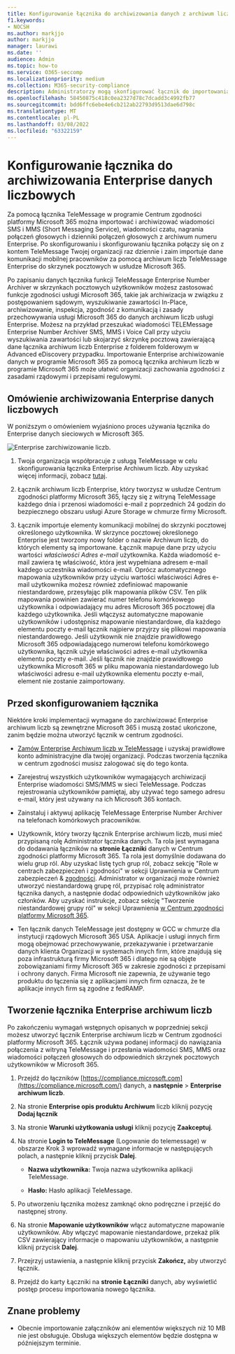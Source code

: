 ```yaml
---
title: Konfigurowanie łącznika do archiwizowania danych z archiwum liczb Enterprise TeleMessage
f1.keywords:
- NOCSH
ms.author: markjjo
author: markjjo
manager: laurawi
ms.date: ''
audience: Admin
ms.topic: how-to
ms.service: O365-seccomp
ms.localizationpriority: medium
ms.collection: M365-security-compliance
description: Administratorzy mogą skonfigurować łącznik do importowania i archiwizowania danych SMS-ów i MMS z Enterprise archiwum liczb telemessage. Dzięki temu można archiwizować dane ze źródeł danych innych firm w programie Microsoft 365, aby zarządzać danymi innych firm przy użyciu funkcji zgodności, takich jak archiwizacja ze względu na przepisy prawne, wyszukiwanie zawartości i zasady przechowywania.
ms.openlocfilehash: 58450875c418c0ea2327d78c7dcadd3c4992fb77
ms.sourcegitcommit: bdd6ffc6ebe4e6cb212ab22793d9513dae6d798c
ms.translationtype: MT
ms.contentlocale: pl-PL
ms.lasthandoff: 03/08/2022
ms.locfileid: "63322159"
---
```

# <a name="set-up-a-connector-to-archive-enterprise-number-data"></a>Konfigurowanie łącznika do archiwizowania Enterprise danych liczbowych

Za pomocą łącznika TeleMessage w programie Centrum zgodności platformy Microsoft 365 można importować i archiwizować wiadomości SMS i MMS (Short Messaging Service), wiadomości czatu, nagrania połączeń głosowych i dzienniki połączeń głosowych z archiwum numeru Enterprise. Po skonfigurowaniu i skonfigurowaniu łącznika połączy się on z kontem TeleMessage Twojej organizacji raz dziennie i zaim importuje dane komunikacji mobilnej pracowników za pomocą archiwum liczb TeleMessage Enterprise do skrzynek pocztowych w usłudze Microsoft 365.

Po zapisaniu danych łącznika funkcji TeleMessage Enterprise Number Archiver w skrzynkach pocztowych użytkowników możesz zastosować funkcje zgodności usługi Microsoft 365, takie jak archiwizacja w związku z postępowaniem sądowym, wyszukiwanie zawartości In-Place, archiwizowanie, inspekcja, zgodność z komunikacją i zasady przechowywania usługi Microsoft 365 do danych archiwum liczb usługi Enterprise. Możesz na przykład przeszukać wiadomości TELEMessage Enterprise Number Archiver SMS, MMS i Voice Call przy użyciu wyszukiwania zawartości lub skojarzyć skrzynkę pocztową zawierającą dane łącznika archiwum liczb Enterprise z folderem folderowym w Advanced eDiscovery przypadku. Importowanie Enterprise archiwizowanie danych w programie Microsoft 365 za pomocą łącznika archiwum liczb w programie Microsoft 365 może ułatwić organizacji zachowania zgodności z zasadami rządowymi i przepisami regulowymi.

## <a name="overview-of-archiving-enterprise-number-data"></a>Omówienie archiwizowania Enterprise danych liczbowych

W poniższym o omówieniem wyjaśniono proces używania łącznika do Enterprise danych sieciowych w Microsoft 365.

![Enterprise zarchiwizowanie liczb.](../media/EnterpriseNumberConnectorWorkflow.png)

1. Twoja organizacja współpracuje z usługą TeleMessage w celu skonfigurowania łącznika Enterprise Archiwum liczb. Aby uzyskać więcej informacji, zobacz [tutaj](https://www.telemessage.com/office365-activation-for-enterprise-number-archiver/).

2. Łącznik archiwum liczb Enterprise, który tworzysz w usłudze Centrum zgodności platformy Microsoft 365, łączy się z witryną TeleMessage każdego dnia i przenosi wiadomości e-mail z poprzednich 24 godzin do bezpiecznego obszaru usługi Azure Storage w chmurze firmy Microsoft.

3. Łącznik importuje elementy komunikacji mobilnej do skrzynki pocztowej określonego użytkownika. W skrzynce pocztowej określonego Enterprise jest tworzony nowy folder o nazwie Archiwum liczb, do których elementy są importowane. Łącznik mapuje dane przy użyciu wartości *właściwości Adres e-mail* użytkownika. Każda wiadomość e-mail zawiera tę właściwość, która jest wypełniana adresem e-mail każdego uczestnika wiadomości e-mail. Oprócz automatycznego mapowania użytkowników przy użyciu wartości właściwości Adres e-mail użytkownika możesz również zdefiniować mapowanie niestandardowe, przesyłając plik mapowania plików CSV. Ten plik mapowania powinien zawierać numer telefonu komórkowego użytkownika i odpowiadający mu adres Microsoft 365 pocztowej dla każdego użytkownika. Jeśli włączysz automatyczne mapowanie użytkowników i udostępnisz mapowanie niestandardowe, dla każdego elementu poczty e-mail łącznik najpierw przyjrzy się plikowi mapowania niestandardowego. Jeśli użytkownik nie znajdzie prawidłowego Microsoft 365 odpowiadającego numerowi telefonu komórkowego użytkownika, łącznik użyje właściwości adres e-mail użytkownika elementu poczty e-mail. Jeśli łącznik nie znajdzie prawidłowego użytkownika Microsoft 365 w pliku mapowania niestandardowego lub właściwości adresu e-mail użytkownika elementu poczty  e-mail, element nie zostanie zaimportowany.

## <a name="before-you-set-up-a-connector"></a>Przed skonfigurowaniem łącznika

Niektóre kroki implementacji wymagane do zarchiwizować Enterprise archiwum liczb są zewnętrzne Microsoft 365 i muszą zostać ukończone, zanim będzie można utworzyć łącznik w centrum zgodności.

- [Zamów Enterprise Archiwum liczb w TeleMessage](https://www.telemessage.com/mobile-archiver/order-mobile-archiver-for-o365) i uzyskaj prawidłowe konto administracyjne dla twojej organizacji. Podczas tworzenia łącznika w centrum zgodności musisz zalogować się do tego konta.

- Zarejestruj wszystkich użytkowników wymagających archiwizacji Enterprise wiadomości SMS/MMS w sieci TeleMessage. Podczas rejestrowania użytkowników pamiętaj, aby używać tego samego adresu e-mail, który jest używany na ich Microsoft 365 kontach.

- Zainstaluj i aktywuj aplikację TeleMessage Enterprise Number Archiver na telefonach komórkowych pracowników.

- Użytkownik, który tworzy łącznik Enterprise archiwum liczb, musi mieć przypisaną rolę Administrator łącznika danych. Ta rola jest wymagana do dodawania łączników na **stronie Łączniki** danych w Centrum zgodności platformy Microsoft 365. Ta rola jest domyślnie dodawana do wielu grup ról. Aby uzyskać listę tych grup ról, zobacz sekcję "Role w centrach zabezpieczeń i zgodności" w sekcji Uprawnienia w Centrum zabezpieczeń & [zgodności](../security/office-365-security/permissions-in-the-security-and-compliance-center.md#roles-in-the-security--compliance-center). Administrator w organizacji może również utworzyć niestandardową grupę ról, przypisać rolę administrator łącznika danych, a następnie dodać odpowiednich użytkowników jako członków. Aby uzyskać instrukcje, zobacz sekcję "Tworzenie niestandardowej grupy ról" w sekcji Uprawnienia [w Centrum zgodności platformy Microsoft 365](microsoft-365-compliance-center-permissions.md#create-a-custom-role-group).

- Ten łącznik danych TeleMessage jest dostępny w GCC w chmurze dla instytucji rządowych Microsoft 365 USA. Aplikacje i usługi innych firm mogą obejmować przechowywanie, przekazywanie i przetwarzanie danych klienta Organizacji w systemach innych firm, które znajdują się poza infrastrukturą firmy Microsoft 365 i dlatego nie są objęte zobowiązaniami firmy Microsoft 365 w zakresie zgodności z przepisami i ochrony danych. Firma Microsoft nie zapewnia, że używanie tego produktu do łączenia się z aplikacjami innych firm oznacza, że te aplikacje innych firm są zgodne z fedRAMP.

## <a name="create-an-enterprise-number-archiver-connector"></a>Tworzenie łącznika Enterprise archiwum liczb

Po zakończeniu wymagań wstępnych opisanych w poprzedniej sekcji możesz utworzyć łącznik Enterprise archiwum liczb w Centrum zgodności platformy Microsoft 365. Łącznik używa podanej informacji do nawiązania połączenia z witryną TeleMessage i przesłania wiadomości SMS, MMS oraz wiadomości połączeń głosowych do odpowiednich skrzynek pocztowych użytkowników w Microsoft 365.

1. Przejdź do łączników [https://compliance.microsoft.com](https://compliance.microsoft.com/) danych, a **następnie** \> **Enterprise archiwum liczb**.

2. Na stronie **Enterprise opis produktu Archiwum** liczb kliknij pozycję **Dodaj łącznik**

3. Na stronie **Warunki użytkowania usługi** kliknij pozycję **Zaakceptuj**.

4. Na stronie **Login to TeleMessage** (Logowanie do telemessage) w obszarze Krok 3 wprowadź wymagane informacje w następujących polach, a następnie kliknij przycisk **Dalej**.

   - **Nazwa użytkownika:** Twoja nazwa użytkownika aplikacji TeleMessage.

   - **Hasło:** Hasło aplikacji TeleMessage.

5. Po utworzeniu łącznika możesz zamknąć okno podręczne i przejść do następnej strony.

6. Na stronie **Mapowanie użytkowników** włącz automatyczne mapowanie użytkowników. Aby włączyć mapowanie niestandardowe, przekaż plik CSV zawierający informacje o mapowaniu użytkowników, a następnie kliknij przycisk **Dalej**.

7. Przejrzyj ustawienia, a następnie kliknij przycisk **Zakończ,** aby utworzyć łącznik.

8. Przejdź do karty Łączniki na **stronie Łączniki** danych, aby wyświetlić postęp procesu importowania nowego łącznika.

## <a name="known-issues"></a>Znane problemy

- Obecnie importowanie załączników ani elementów większych niż 10 MB nie jest obsługuje. Obsługa większych elementów będzie dostępna w późniejszym terminie.